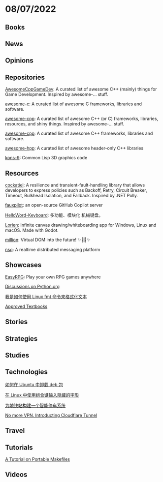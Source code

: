 # 08/07/2022

## Books

## News

## Opinions

## Repositories
[AwesomeCppGameDev](https://github.com/Caerind/AwesomeCppGameDev): A curated list of awesome C++ (mainly) things for Game Development. Inspired by awesome-... stuff.

[awesome-c](https://github.com/uhub/awesome-c): A curated list of awesome C frameworks, libraries and software.

[awesome-cpp](https://github.com/fffaraz/awesome-cpp): A curated list of awesome C++ (or C) frameworks, libraries, resources, and shiny things. Inspired by awesome-... stuff.

[awesome-cpp](https://github.com/uhub/awesome-cpp): A curated list of awesome C++ frameworks, libraries and software.

[awesome-hpp](https://github.com/p-ranav/awesome-hpp): A curated list of awesome header-only C++ libraries

[kons-9](https://github.com/kaveh808/kons-9): Common Lisp 3D graphics code

## Resources
[cockatiel](https://github.com/connor4312/cockatiel): A resilience and transient-fault-handling library that allows developers to express policies such as Backoff, Retry, Circuit Breaker, Timeout, Bulkhead Isolation, and Fallback. Inspired by .NET Polly.

[fauxpilot](https://github.com/moyix/fauxpilot): an open-source GitHub Copilot server

[HelloWord-Keyboard](https://github.com/peng-zhihui/HelloWord-Keyboard): 多功能、模块化 机械键盘。

[Lorien](https://github.com/mbrlabs/Lorien): Infinite canvas drawing/whiteboarding app for Windows, Linux and macOS. Made with Godot.

[million](https://github.com/aidenybai/million): Virtual DOM into the future! ✨🦁🚀✨

[nsq](https://github.com/nsqio/nsq): A realtime distributed messaging platform

## Showcases
[EasyRPG](https://easyrpg.org/): Play your own RPG games anywhere

[Discussions on Python.org](https://discuss.python.org/)

[我是如何使用 Linux fmt 命令来格式化文本](https://linux.cn/article-14886-1.html)

[Approved Textbooks](https://aimath.org/textbooks/approved-textbooks/)

## Stories

## Strategies

## Studies

## Technologies
[如何在 Ubuntu 中卸载 deb 包](https://linux.cn/article-14885-1.html)

[在 Linux 中使用组合键输入隐藏的字形](https://linux.cn/article-14882-1.html)

[为地铁站构建一个智能停车系统](https://linux.cn/article-14881-1.html)

[No more VPN. Introducting Cloudflare Tunnel](https://www.sakowi.cz/blog/cloudflared-docker-compose-tutorial)

## Travel

## Tutorials
[A Tutorial on Portable Makefiles](https://nullprogram.com/blog/2017/08/20/)

## Videos
